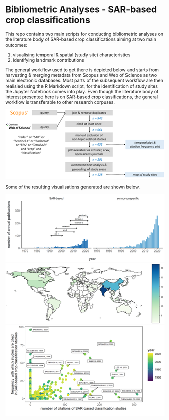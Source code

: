 # Bibliometric Analyses - SAR-based crop classifications

This repo contains two main scripts for conducting bibliometric analyses on the literature body of SAR-based crop classifications aiming at two main outcomes:
1. visualising temporal & spatial (study site) characteristics
2. identifying landmark contributions 

The general workflow used to get there is depicted below and starts from harvesting & merging metadata from Scopus and Web of Science as two main electronic databases. Most parts of the subsequent workflow are then realisied using the R Markdown script, for the identification of study sites the Jupyter Notebook comes into play. Even though the literature body of interest presented here is on SAR-based crop classifications, the general workflow is transferable to other research corpuses.

![image](figures/workflow_methods.png)

Some of the resulting visualisations generated are shown below.

![image](figures/temporal_patterns.png)
![image](figures/study_areas_map.png)
![image](figures/citations.png)